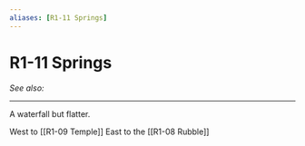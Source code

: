 ```yaml
---
aliases: [R1-11 Springs]
---
```


# R1-11 Springs
*See also:*
___
A waterfall but flatter.

West to [[R1-09 Temple]]
East to the [[R1-08 Rubble]]